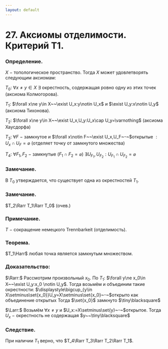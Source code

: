 ```yaml
---
layout: default
---
```

# 27. Аксиомы отделимости. Критерий Т1.

### Определение.
$X~-~$топологическое пространство.
Тогда $X$ может удовлетворять следующим аксиомам:

$T_0:$ $\forall x\ne y\in X$ $\exists$ окрестность, содержащая ровно одну из этих точек (аксиома Колмогорова).

$T_1:$ $\forall x\ne y\in X~~\exist U_x:y\notin U_x$ и $\exist U_y:x\notin U_y$
(аксиома Тихонова).

$T_2:$ $\forall x\ne y\in X~~\exist U_x,U_y:U_x\cap U_y=\varnothing$
(аксиома Хаусдорфа)

$T_3:$ $\forall F~-~$замкнутое и $\forall x\notin F~~\exist U_x,U_F~-~$открытые $:U_x\cap U_F=\varnothing$
(отделяет точку от замкнутого множества)

$T_4:$ $\forall F_1,F_2~-~$замкнутые $(F_1\cap F_2=\varnothing)$ $\exists U_{F_1},U_{F_2}:U_{F_1}\cap U_{F_2}=\varnothing$

### Замечание.
В $T_0$ утверждается, что существует одна из окрестностей $T_1$.

### Замечание.
$T_2\Rarr T_1\Rarr T_0$ (очев.)

### Примечание.
$T~-~$сокращение немецкого Trennbarkeit (отделимость).

### Теорема.
$T_1\Harr$ любая точка является замкнутым множеством.

### Доказательство:
$\Rarr:$
Рассмотрим произвольный $x_0$.
По $T_1$: $\forall y\ne x_0\in X~~\exist U_y:x_0 \notin U_y$.
Тогда возьмём и объединим такие окрестности:
$\displaystyle\bigcup_{y\in X\setminus\set{x_0}}U_y=X\setminus\set{x_0}~-~$открыто как объединение открытых
Тогда $\set{x_0}$ замкнуто  $\tiny\blacksquare$

$\Larr:$
Возьмём $\forall x\ne y$ и $U_x:=X\setminus\set{y}~-~$открытое.
Тогда $U_x~-~$окрестность не содержащая $y~~\tiny\blacksquare$

### Следствие.
При наличии $T_1$ верно, что $T_4\Rarr T_3\Rarr T_2\Rarr T_1$.